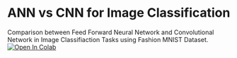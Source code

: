 # ANN vs CNN for Image Classification
Comparison between Feed Forward Neural Network and Convolutional Network in Image Classifiaction Tasks using Fashion MNIST Dataset.
[![Open In Colab](https://colab.research.google.com/assets/colab-badge.svg)](https://colab.research.google.com/drive/1YTlwT2Zym1kcFTcTKW7gWNNPORRE08Z0)
